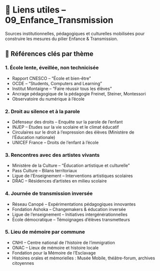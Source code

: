 # 🔗 Liens utiles – 09_Enfance_Transmission

Sources institutionnelles, pédagogiques et culturelles mobilisées pour construire les mesures du pilier Enfance & Transmission.

## 📘 Références clés par thème

### 1. École lente, éveillée, non technicisée
- Rapport CNESCO – “École et bien-être”  
- OCDE – “Students, Computers and Learning”  
- Institut Montaigne – “Faire réussir tous les élèves”  
- Ancrage pédagogique de la pédagogie Freinet, Steiner, Montessori  
- Observatoire du numérique à l’école

### 2. Droit au silence et à la parole
- Défenseur des droits – Enquête sur la parole de l’enfant  
- INJEP – Études sur la vie scolaire et le climat éducatif  
- Circulaires sur le droit à l’expression des élèves (Ministère de l’Éducation nationale)  
- UNICEF France – Droits de l’enfant à l’école

### 3. Rencontres avec des artistes vivants
- Ministère de la Culture – “Éducation artistique et culturelle”  
- Pass Culture – Bilans territoriaux  
- Ligue de l’Enseignement – Interventions artistiques scolaires  
- DRAC – Résidences d’artistes en milieu scolaire

### 4. Journée de transmission inversée
- Réseau Canopé – Expérimentations pédagogiques innovantes  
- Fondation Ashoka – Changemakers & éducation inversée  
- Ligue de l’enseignement – Initiatives intergénérationnelles  
- École démocratique – Témoignages d’élèves transmetteurs

### 5. Lieu de mémoire par commune
- CNHI – Centre national de l’histoire de l’immigration  
- ONAC – Lieux de mémoire et histoire locale  
- Fondation pour la Mémoire de l’Esclavage  
- Histoires orales et mémorielles : Musée Mobile, théâtre-forum, archives citoyennes
